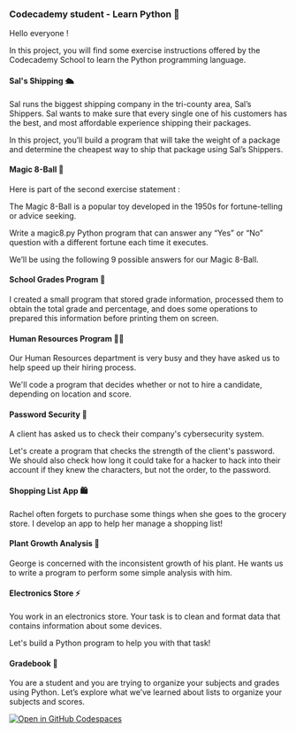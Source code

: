 <h3>Codecademy student - <href="https://www.codecademy.com/learn/learn-python-3">Learn Python 🐍 </h3>

Hello everyone !

In this project, you will find some exercise instructions offered by the Codecademy School to learn the Python programming language.

<h4><strong>Sal's Shipping 🛳️</strong></h4>

Sal runs the biggest shipping company in the tri-county area, Sal’s Shippers. Sal wants to make sure that every single one of his customers has the best, and most affordable experience shipping their packages.

In this project, you’ll build a program that will take the weight of a package and determine the cheapest way to ship that package using Sal’s Shippers.

<h4><strong>Magic 8-Ball 🎱</strong></h4>

Here is part of the second exercise statement :

The Magic 8-Ball is a popular toy developed in the 1950s for fortune-telling or advice seeking.

Write a magic8.py Python program that can answer any “Yes” or “No” question with a different fortune each time it executes.

We’ll be using the following 9 possible answers for our Magic 8-Ball.

<h4><strong>School Grades Program 🏫</strong></h4>

I created a small program that stored grade information, processed them to obtain the total grade and percentage, and does some operations to prepared this information before printing them on screen.

<h4>Human Resources Program 🧑‍💼</h4>

Our Human Resources department is very busy and they have asked us to help speed up their hiring process.

We'll code a program that decides whether or not to hire a candidate, depending on location and score.

<h4>Password Security 🔐</h4>

A client has asked us to check their company's cybersecurity system.

Let's create a program that checks the strength of the client's password. We should also check how long it could take for a hacker to hack into their account if they knew the characters, but not the order, to the password.

<h4>Shopping List App 🛍️</h4>

Rachel often forgets to purchase some things when she goes to the grocery store. I develop an app to help her manage a shopping list!

<h4>Plant Growth Analysis 🌱</h4>

George is concerned with the inconsistent growth of his plant. He wants us to write a program to perform some simple analysis with him.

<h4>Electronics Store ⚡</h4>

You work in an electronics store. Your task is to clean and format data that contains information about some devices.

Let's build a Python program to help you with that task!

<h4>Gradebook 📒</h4>

You are a student and you are trying to organize your subjects and grades using Python. Let’s explore what we’ve learned about lists to organize your subjects and scores.

<a href='https://codespaces.new/Liily77/lydianeghad.github.io'><img src='https://github.com/codespaces/badge.svg' alt='Open in GitHub Codespaces' style='max-width: 100%;'></a>





